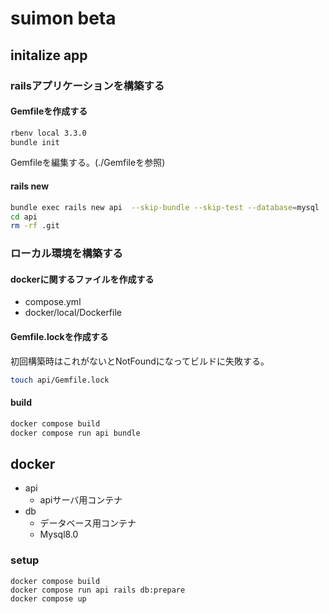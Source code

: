# suimon beta

## initalize app

### railsアプリケーションを構築する

#### Gemfileを作成する

```sh
rbenv local 3.3.0
bundle init
```

Gemfileを編集する。(./Gemfileを参照)

#### rails new

```sh
bundle exec rails new api  --skip-bundle --skip-test --database=mysql
cd api
rm -rf .git
```

### ローカル環境を構築する

#### dockerに関するファイルを作成する

- compose.yml
- docker/local/Dockerfile

#### Gemfile.lockを作成する

初回構築時はこれがないとNotFoundになってビルドに失敗する。

```sh
touch api/Gemfile.lock
```

#### build

```sh
docker compose build
docker compose run api bundle
```

## docker

- api
    - apiサーバ用コンテナ
- db
    - データベース用コンテナ
    - Mysql8.0

### setup

```
docker compose build
docker compose run api rails db:prepare
docker compose up
```
